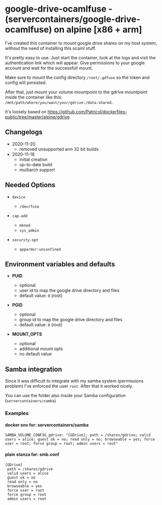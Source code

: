 # google-drive-ocamlfuse - (servercontainers/google-drive-ocamlfuse) on alpine [x86 + arm]

I've created this container to mount google drive shares on my host system, without the need of installing this ocaml stuff.

It's pretty easy to use. Just start the container, look at the logs and visit the authentication link which will appear.
Give permissions to your google account and wait for the successfull mount.

Make sure to mount the config directory `/root/.gdfuse` so the token and config will persisted.

After that, just mount your volume mountpoint to the gdrive mountpoint inside the container like this: `/mnt/path/where/you/want/your/gdrive:/data:shared`.

It's loosely based on https://github.com/Patricol/dockerfiles-public/tree/master/alpine/gdrive.


## Changelogs

* 2020-11-20
    * removed unsupported arm 32 bit builds
* 2020-11-18
    * initial creation
    * up-to-date build
    * multiarch support

## Needed Options

* `device`
    * `/dev/fuse`

* `cap-add`
    * `mknod`
    * `sys_admin`

* `security-opt`
    * `apparmor:unconfined`

## Environment variables and defaults

*  __PUID__
    * optional
    * user id to map the google drive directory and files
    * default value: `0` (root)


*  __PGID__
    * optional
    * group id to map the google drive directory and files
    * default value: `0` (root)


*  __MOUNT\_OPTS__
    * optional
    * additional mount opts
    * no default value

## Samba integration

Since it was difficult to integrate with my samba system (permissions problem) I've enforced the user `root`.
After that it worked nicely.

You can use the folder also inside your Samba configuration (`servercontainers/samba`)

### Examples

#### docker env for: servercontainers/samba

```
SAMBA_VOLUME_CONFIG_gdrive: "[GDrive]; path = /shares/gdrive; valid users = alice; guest ok = no; read only = no; browseable = yes; force user = root; force group = root; admin users = root"
```

#### plain stanza for: smb.conf

```
[GDrive]
 path = /shares/gdrive
 valid users = alice
 guest ok = no
 read only = no
 browseable = yes
 force user = root
 force group = root
 admin users = root
```